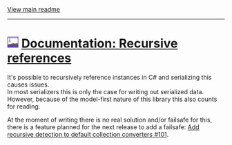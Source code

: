 [//]: # (Header)

<a href="https://github.com/Marvin-Brouwer/FluentSerializer#readme">
	View main readme
</a><hr/>
<h1>
	<img alt="icon" width="26" height="26"
		src="https://github.com/Marvin-Brouwer/FluentSerializer/raw/main/docs/logo/Logo.default.optimized.svg" />
	<a href="https://github.com/Marvin-Brouwer/FluentSerializer/blob/main/docs/help/advanced-concepts/Recursive-references.md#readme">
		Documentation: Recursive references
	</a>
</h1>

[//]: # (Body)

It's possible to recursively reference instances in C# and serializing this causes issues.  
In most serializers this is only the case for writing out serialized data. However, because of the model-first nature of this library this also counts for reading.  
  
At the moment of writing there is no real solution and/or failsafe for this, there is a feature planned for the next release to add a failsafe: [Add recursive detection to default collection converters #101](https://github.com/Marvin-Brouwer/FluentSerializer/issues/101).  
